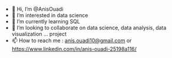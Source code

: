 - 👋 Hi, I’m @AnisOuadi
- 👀 I’m interested in data science
- 🌱 I’m currently learning SQL
- 💞️ I’m looking to collaborate on data science, data analysis, data visualization ... project
- 📫 How to reach me : anis.ouadi10@gmail.com or https://www.linkedin.com/in/anis-ouadi-25198a116/

<!---
AnisOuadi/AnisOuadi is a ✨ special ✨ repository because its `README.md` (this file) appears on your GitHub profile.
You can click the Preview link to take a look at your changes.
--->
